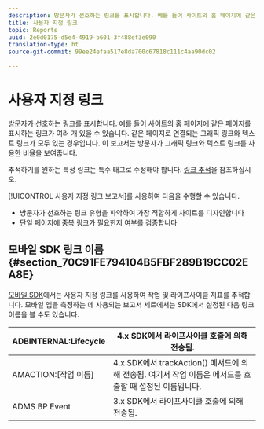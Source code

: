 ```yaml
---
description: 방문자가 선호하는 링크를 표시합니다. 예를 들어 사이트의 홈 페이지에 같은 페이지를 표시하는 링크가 여러 개 있을 수 있습니다. 같은 페이지로 연결되는 그래픽 링크와 텍스트 링크가 모두 있는 경우입니다. 이 보고서는 방문자가 그래픽 링크와 텍스트 링크를 사용한 비율을 보여줍니다.
title: 사용자 지정 링크
topic: Reports
uuid: 2e0d0175-d5e4-4919-b601-3f488ef3e090
translation-type: ht
source-git-commit: 99ee24efaa517e8da700c67818c111c4aa90dc02

---
```



# 사용자 지정 링크

방문자가 선호하는 링크를 표시합니다. 예를 들어 사이트의 홈 페이지에 같은 페이지를 표시하는 링크가 여러 개 있을 수 있습니다. 같은 페이지로 연결되는 그래픽 링크와 텍스트 링크가 모두 있는 경우입니다. 이 보고서는 방문자가 그래픽 링크와 텍스트 링크를 사용한 비율을 보여줍니다.

추적하기를 원하는 특정 링크는 특수 태그로 수정해야 합니다. [링크 추적](https://docs.adobe.com/content/help/ko-KR/analytics/implementation/javascript-implementation/variables-analytics-reporting/config-var/s-linktrackvars.html)을 참조하십시오.

[!UICONTROL 사용자 지정 링크 보고서]를 사용하여 다음을 수행할 수 있습니다.

* 방문자가 선호하는 링크 유형을 파악하여 가장 적합하게 사이트를 디자인합니다
* 단일 페이지에 중복 링크가 필요한지 여부를 검증합니다

## 모바일 SDK 링크 이름 {#section_70C91FE794104B5FBF289B19CC02EA8E}

[모바일 SDK](https://marketing.adobe.com/resources/help/ko_KR/mobile/home.html)에서는 사용자 지정 링크를 사용하여 작업 및 라이프사이클 지표를 추적합니다. 모바일 앱을 측정하는 데 사용되는 보고서 세트에서는 SDK에서 설정된 다음 링크 이름을 볼 수도 있습니다.

| ADBINTERNAL:Lifecycle | 4.x SDK에서 라이프사이클 호출에 의해 전송됨. |
|---|---|
| AMACTION:[작업 이름] | 4.x SDK에서 trackAction() 메서드에 의해 전송됨. 여기서 작업 이름은 메서드를 호출할 때 설정된 이름입니다. |
| ADMS BP Event | 3.x SDK에서 라이프사이클 호출에 의해 전송됨. |

